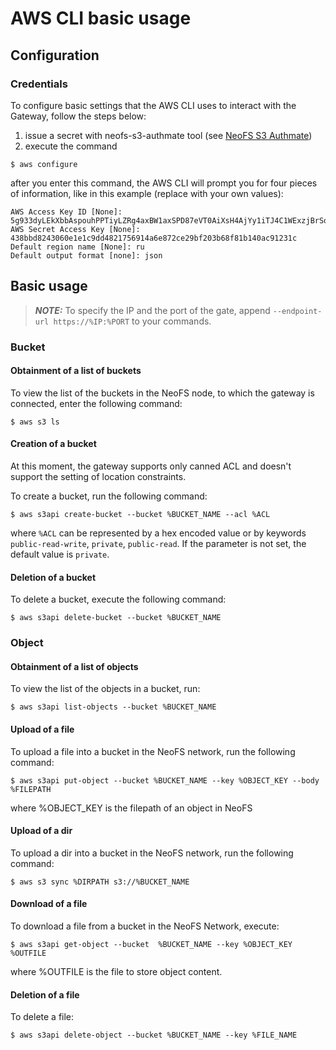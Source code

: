 # AWS CLI basic usage

## Configuration

### Credentials

To configure basic settings that the AWS CLI uses to interact with the Gateway, follow the steps below:

1. issue a secret with neofs-s3-authmate tool (see [NeoFS S3 Authmate](./authmate.md))
2. execute the command
```
$ aws configure
```
after you enter this command, the AWS CLI will prompt you for four pieces of information, like in this example
(replace with your own values):
```
AWS Access Key ID [None]: 5g933dyLEkXbbAspouhPPTiyLZRg4axBW1axSPD87eVT0AiXsH4AjYy1iTJ4C1WExzjBrSobJsQFWEyKLREe5sQYM
AWS Secret Access Key [None]: 438bbd8243060e1e1c9dd4821756914a6e872ce29bf203b68f81b140ac91231c
Default region name [None]: ru 
Default output format [none]: json 
```

## Basic usage

> **_NOTE:_** To specify the IP and the port of the gate, append `--endpoint-url https://%IP:%PORT` to your commands.

### Bucket

#### Obtainment of a list of buckets 

To view the list of the buckets in the NeoFS node, to which the gateway is connected, enter the following command:
```
$ aws s3 ls 
```

#### Creation of a bucket

At this moment, the gateway supports only canned ACL and doesn't support the setting of location constraints.

To create a bucket, run the following command:
```
$ aws s3api create-bucket --bucket %BUCKET_NAME --acl %ACL
```
where `%ACL` can be represented by a hex encoded value or by keywords `public-read-write`, `private`, `public-read`. 
If the parameter is not set, the default value is `private`.

#### Deletion of a bucket 

To delete a bucket, execute the following command:
```
$ aws s3api delete-bucket --bucket %BUCKET_NAME
```

### Object

#### Obtainment of a list of objects

To view the list of the objects in a bucket, run:
```
$ aws s3api list-objects --bucket %BUCKET_NAME 
```

#### Upload of a file

To upload a file into a bucket in the NeoFS network, run the following command:
```
$ aws s3api put-object --bucket %BUCKET_NAME --key %OBJECT_KEY --body  %FILEPATH
```
where %OBJECT_KEY is the filepath of an object in NeoFS

#### Upload of a dir

To upload a dir into a bucket in the NeoFS network, run the following command:

```
$ aws s3 sync %DIRPATH s3://%BUCKET_NAME 
```

#### Download of a file

To download a file from a bucket in the NeoFS Network, execute:
```
$ aws s3api get-object --bucket  %BUCKET_NAME --key %OBJECT_KEY %OUTFILE
```

where %OUTFILE is the file to store object content.

#### Deletion of a file
To delete a file:
```
$ aws s3api delete-object --bucket %BUCKET_NAME --key %FILE_NAME
```
